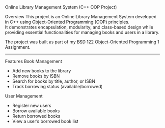 Online Library Management System (C++ OOP Project)

Overview
This project is an Online Library Management System developed in C++ using Object-Oriented Programming (OOP) principles.  
It demonstrates encapsulation, modularity, and class-based design while providing essential functionalities for managing books and users in a library.

The project was built as part of my BSD 122 Object-Oriented Programming 1 Assignment.

---

Features
Book Management
  - Add new books to the library
  - Remove books by ISBN
  - Search for books by title, author, or ISBN
  - Track borrowing status (available/borrowed)

User Management
  - Register new users
  - Borrow available books
  - Return borrowed books
  - View a user’s borrowed book list

